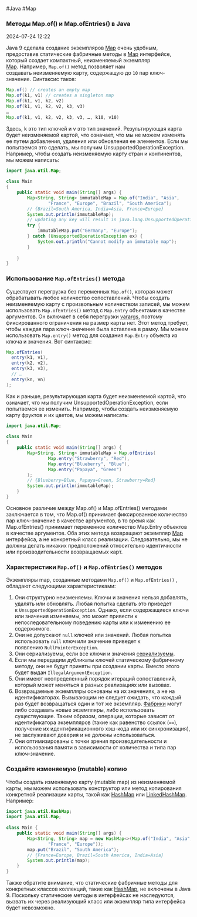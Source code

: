 #Java #Map 

### Методы Map.of() и Map.ofEntries() в Java

2024-07-24 12:22

Java 9 сделала создание экземпляров [Map](Map) очень удобным, предоставив статические фабричные методы в [Map](Map) интерфейсе, который создает компактный, неизменяемый экземпляр [Map](Map). Например, `Map.of()` метод позволяет нам создавать неизменяемую карту, содержащую до `10` пар ключ-значение. Синтаксис таков:
```java
Map.of() // creates an empty map  
Map.of(k1, v1) // creates a singleton map  
Map.of(k1, v1, k2, v2)  
Map.of(k1, v1, k2, v2, k3, v3)  
…  
Map.of(k1, v1, k2, v2, k3, v3, …, k10, v10)
```
Здесь, k это тип ключей и v это тип значений. Результирующая карта будет неизменяемой картой, что означает, что мы не можем изменять ее путем добавления, удаления или обновления ее элементов. Если мы попытаемся это сделать, мы получим UnsupportedOperationException. Например, чтобы создать неизменяемую карту стран и континентов, мы можем написать:
```java
import java.util.Map;
 
class Main
{
    public static void main(String[] args) {
        Map<String, String> immutableMap = Map.of("India", "Asia", 
		        "France", "Europe", "Brazil", "South America");
        // {Brazil=South America, India=Asia, France=Europe}
        System.out.println(immutableMap);
		// updating any key will result in java.lang.UnsupportedOperationException
        try {
            immutableMap.put("Germany", "Europe");
        } catch (UnsupportedOperationException ex) {
            System.out.println("Cannot modify an immutable map");
        }
 
    }
}
```

### Использование `Map.ofEntries()` метода

Существует перегрузка без переменных `Map.of()`, которая может обрабатывать любое количество сопоставлений. Чтобы создать неизменяемую карту с произвольным количеством записей, мы можем использовать `Map.ofEntries()` метод с `Map.Entry` объектами в качестве аргументов. Он включает в себя перегрузки [varargs](varargs), поэтому фиксированного ограничения на размер карты нет. Этот метод требует, чтобы каждая пара ключ-значение была вставлена в рамку. Мы можем использовать `Map.entry()` метод для создания `Map.Entry` объекта из ключа и значения. Вот синтаксис:
```java
Map.ofEntries(  
  entry(k1, v1),  
  entry(k2, v2),  
  entry(k3, v3),  
  // …  
  entry(kn, vn)  
);
```
Как и раньше, результирующая карта будет неизменяемой картой, что означает, что мы получим UnsupportedOperationException, если попытаемся ее изменить. Например, чтобы создать неизменяемую карту фруктов и их цветов, мы можем написать:
```java
import java.util.Map;
 
class Main
{
    public static void main(String[] args) {
        Map<String, String> immutableMap = Map.ofEntries(
                Map.entry("Strawberry", "Red"),
                Map.entry("Blueberry", "Blue"),
                Map.entry("Papaya", "Green")
        );
        // {Blueberry=Blue, Papaya=Green, Strawberry=Red}
        System.out.println(immutableMap);
    }
}
```
Основное различие между Map.of() и Map.ofEntries() методами заключается в том, что Map.of() принимает фиксированное количество пар ключ-значение в качестве аргументов, в то время как Map.ofEntries() принимает переменное количество Map.Entry объектов в качестве аргументов. Оба этих метода возвращают экземпляр [Map](Map) интерфейса, а не конкретный класс реализации. Следовательно, мы не должны делать никаких предположений относительно идентичности или производительности возвращаемых карт.

### Характеристики `Map.of()` и `Map.ofEntries()` методов

Экземпляры map, созданные методами `Map.of()` и `Map.ofEntries()` , обладают следующими характеристиками:
1. Они структурно неизменяемы. Ключи и значения нельзя добавлять, удалять или обновлять. Любая попытка сделать это приведет к `UnsupportedOperationException`. Однако, если содержащиеся ключи или значения изменяемы, это может привести к непоследовательному поведению карты или к изменению ее содержимого.
2. Они не допускают `null` ключей или значений. Любая попытка использовать `null` ключ или значение приведет к появлению `NullPointerException`.
3. Они сериализуемы, если все ключи и значения [сериализуемы](Serializable).
4. Если мы передадим дубликаты ключей статическому фабричному методу, они не будут приняты при создании карты. Вместо этого будет выдан `IllegalArgumentException`.
5. Они имеют неопределенный порядок итераций сопоставлений, который может меняться в разных реализациях или вызовах.
6. Возвращаемые экземпляры основаны на их значениях, а не на идентификаторах. Вызывающим не следует ожидать, что каждый раз будет возвращаться один и тот же экземпляр. [Фабрики](Factory) могут либо создавать новые экземпляры, либо использовать существующие. Таким образом, операции, которые зависят от идентификатора экземпляров (такие как равенство ссылок (`==`), получение их идентификационного хэш-кода или их синхронизация), не заслуживают доверия и не должны использоваться.
7. Они оптимизированы с точки зрения производительности и использования памяти в зависимости от количества и типа пар ключ-значение.

### Создайте изменяемую (mutable) копию

Чтобы создать изменяемую карту (mutable map) из неизменяемой карты, мы можем использовать конструктор или метод копирования конкретной реализации карты, такой как [HashMap](HashMap) или [LinkedHashMap](LinkedHashMap). Например:
```java
import java.util.HashMap;
import java.util.Map;
 
class Main { 
    public static void main(String[] args) {
        Map<String, String> map = new HashMap<>(Map.of("India", "Asia", 
		        "France", "Europe"));
        map.put("Brazil", "South America");
        // {France=Europe, Brazil=South America, India=Asia}
        System.out.println(map);
    }
}
```
Также обратите внимание, что статические фабричные методы для конкретных классов коллекций, такие как [HashMap](HashMap), не включены в Java 9. Поскольку статические методы в интерфейсах не наследуются, вызвать их через реализующий класс или экземпляр типа интерфейса будет невозможно.